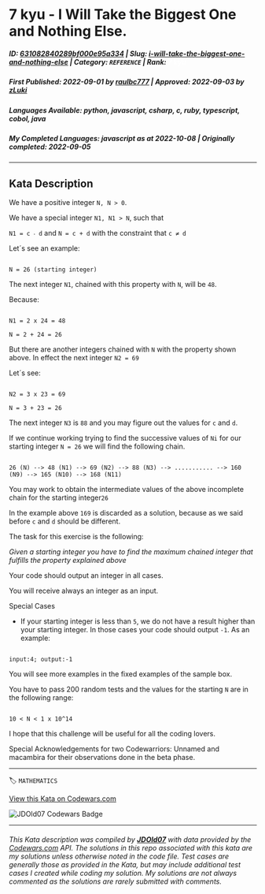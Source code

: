 # 7 kyu - I Will  Take the Biggest One and Nothing Else.

##### **ID**: [631082840289bf000e95a334](https://www.codewars.com/kata/631082840289bf000e95a334) | **Slug**: [i-will-take-the-biggest-one-and-nothing-else](https://www.codewars.com/kata/631082840289bf000e95a334) | **Category**: `REFERENCE` | **Rank**: <span style="color:white">7 kyu</span>

##### **First Published**: 2022-09-01 ***by*** [raulbc777](https://www.codewars.com/users/raulbc777) | **Approved**: 2022-09-03 ***by*** [zLuki](https://www.codewars.com/users/zLuki)

##### **Languages Available**: python, javascript, csharp, c, ruby, typescript, cobol, java

##### **My Completed Languages**: javascript ***as at*** 2022-10-08 | **Originally completed**: 2022-09-05

---

## Kata Description


We have a positive integer ```N, N > 0```.



We have a special integer ```N1, N1 > N```, such that 

```N1 = c ‧ d``` and ```N = c + d``` with the constraint that ```c ≠ d```



Let´s see an example:

```

N = 26 (starting integer)

```

The next integer ```N1```, chained with this property  with ```N```, will be ```48```.



Because:

```

N1 = 2 x 24 = 48

N = 2 + 24 = 26

```

But there are another integers chained with ```N``` with the property shown above. In effect the next integer ```N2 = 69```



Let´s see:

```

N2 = 3 x 23 = 69

N = 3 + 23 = 26

```

The next integer ```N3``` is ```88``` and you may figure out the values for ```c``` and ```d```.



If we continue working trying to find the successive values of ```Ni``` for our starting integer ```N = 26``` we will find the following chain.

```

26 (N) --> 48 (N1) --> 69 (N2) --> 88 (N3) --> ........... --> 160 (N9) --> 165 (N10) --> 168 (N11)

```

You may work to obtain the intermediate values of the above incomplete chain for the starting integer```26```



In the example above ```169``` is discarded as a solution, because as we said before ```c``` and ```d``` should be different.



The task for this exercise is the following:



*Given a starting integer you have to find the maximum chained integer that fulfills the property explained above*



Your code should output an integer in all cases.

You will receive always an integer as an input.



Special Cases



* If your starting integer is less than ```5```, we do not have a result higher than your starting integer. In those cases your code should output ```-1```. As an example:



```

input:4; output:-1

```

You will see more examples in the fixed examples of the sample box.

You have to pass 200 random tests and the values for the starting ```N``` are in the following range:



```

10 < N < 1 x 10^14

```



I hope that this challenge will be useful for all the coding lovers.



Special Acknowledgements for two Codewarriors: Unnamed and macambira for their observations done in the beta phase.

---


🏷 `MATHEMATICS`


[View this Kata on Codewars.com](https://www.codewars.com/kata/631082840289bf000e95a334)

![](https://www.codewars.com/users/jdold07/badges/large "JDOld07 Codewars Badge")

---

###### *This Kata description was compiled by [**JDOld07**](https://tpstech.dev) with data provided by the [Codewars.com](https://www.codewars.com) API.  The solutions in this repo associated with this kata are my solutions unless otherwise noted in the code file.  Test cases are generally those as provided in the Kata, but may include additional test cases I created while coding my solution.  My solutions are not always commented as the solutions are rarely submitted with comments.*
